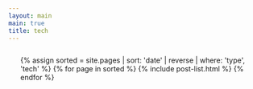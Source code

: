 ```yaml
---
layout: main
main: true
title: tech
---
```





<div class="columns">
    <ul class="catalogue">
        {% assign sorted = site.pages | sort: 'date' | reverse | where: 'type', 'tech' %}
        {% for page in sorted %}
        {% include post-list.html %}
        {% endfor %}
    </ul>
</div>